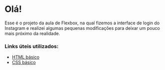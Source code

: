 # Olá!

Esse é o projeto da aula de Flexbox, na qual fizemos a interface de login do Instagram e realizei algumas pequenas modificações para deixar um pouco mais próximo da realidade.

### Links úteis utilizados:

* [HTML básico](https://www.w3schools.com/html/)
* [CSS básico](https://developer.mozilla.org/pt-BR/docs/Web/CSS)

## 
